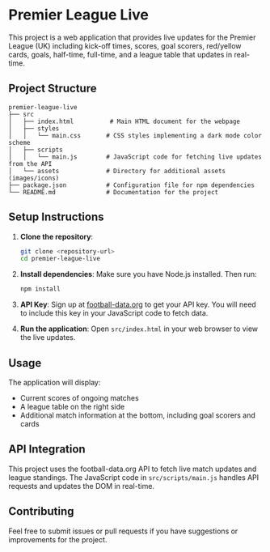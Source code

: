 # Premier League Live

This project is a web application that provides live updates for the Premier League (UK) including kick-off times, scores, goal scorers, red/yellow cards, goals, half-time, full-time, and a league table that updates in real-time.

## Project Structure

```
premier-league-live
├── src
│   ├── index.html          # Main HTML document for the webpage
│   ├── styles
│   │   └── main.css       # CSS styles implementing a dark mode color scheme
│   ├── scripts
│   │   └── main.js        # JavaScript code for fetching live updates from the API
│   └── assets             # Directory for additional assets (images/icons)
├── package.json           # Configuration file for npm dependencies
└── README.md              # Documentation for the project
```

## Setup Instructions

1. **Clone the repository**:
   ```bash
   git clone <repository-url>
   cd premier-league-live
   ```

2. **Install dependencies**:
   Make sure you have Node.js installed. Then run:
   ```bash
   npm install
   ```

3. **API Key**:
   Sign up at [football-data.org](https://www.football-data.org/) to get your API key. You will need to include this key in your JavaScript code to fetch data.

4. **Run the application**:
   Open `src/index.html` in your web browser to view the live updates.

## Usage

The application will display:
- Current scores of ongoing matches
- A league table on the right side
- Additional match information at the bottom, including goal scorers and cards

## API Integration

This project uses the football-data.org API to fetch live match updates and league standings. The JavaScript code in `src/scripts/main.js` handles API requests and updates the DOM in real-time.

## Contributing

Feel free to submit issues or pull requests if you have suggestions or improvements for the project.
